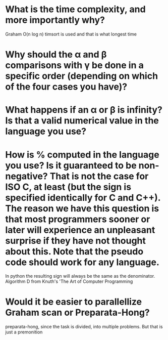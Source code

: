 # What is the time complexity, and more importantly why?
Graham O(n log n) timsort is used and that is what longest time

# Why should the α and β comparisons with γ be done in a specific order (depending on which of the four cases you have)?

# What happens if an α or β is infinity? Is that a valid numerical value in the language you use?

# How is % computed in the language you use? Is it guaranteed to be non-negative? That is not the case for ISO C, at least (but the sign is specified identically for C and C++). The reason we have this question is that most programmers sooner or later will experience an unpleasant surprise if they have not thought about this. Note that the pseudo code should work for any language.
In python the resulting sign will always be the same as the denominator. Algorithm D from Knuth's 'The Art of Computer Programming

# Would it be easier to parallellize Graham scan or Preparata-Hong?
preparata-hong, since the task is divided, into multiple problems. But that is just a premonition
